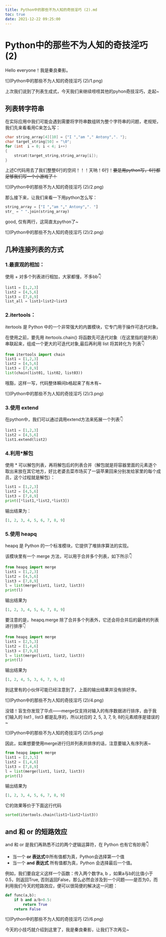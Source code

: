 ```yaml
---
title: Python中的那些不为人知的奇技淫巧 (2).md
toc: true
date: 2021-12-22 09:25:00
---
```

# Python中的那些不为人知的奇技淫巧  (2)

Hello everyone！我是秦良秦影。

![](Python中的那些不为人知的奇技淫巧 (2)/1.png)

上次我们说到了列表生成式，今天我们来继续唠唠其他的pyhon奇技淫巧，走起~

## 列表转字符串

在实际应用中我们可能会遇到需要将字符串数组转为整个字符串的问题，老规矩，我们先来看看用C来怎么写：

```cpp
char string_array[4][10] = {"I ","am "," Antony",". "};
char target_string[50] = "\0";
for (int  i = 0; i < 4; i++)
{
	strcat(target_string,string_array[i]);
}
```

上述C代码用去了我们整整6行的空间！！！天呐！6行！~~要是用python写，6行都足够我们写一个小游戏了！~~

![](Python中的那些不为人知的奇技淫巧 (2)/2.png)

那么接下来，让我们来看一下用python怎么写：

```python
string_array = ["I ","am "," Antony",". "]
str_ = " ".join(string_array)
```

good, 仅有两行，这简直太python了~

![](Python中的那些不为人知的奇技淫巧 (2)/2.png)

## 几种连接列表的方式

### 1.最直观的相加：

使用 + 对多个列表进行相加，大家都懂，不多bb👇

```python
list1 = [1,2,3]
list2 = [4,5,6]
list3 = [7,8,9]
list_all = list1+list2+list3
```

### 2.itertools：

itertools 是 Python 中的一个非常强大的内置模块，它专门用于操作可迭代对象。

在使用之前，要先用 itertools.chain() 将函数先可迭代对象（在这里指的是列表）串联起来，组成一个更大的可迭代对象,最后再利用 list 将其转化为 列表👇

```python
from itertools import chain
list1 = [1,2,3]
list2 = [4,5,6]
list3 = [7,8,9]
list(chain(list01, list02, list03))
```

哦豁，这样一写，代码整体瞬间b格起来了有木有~

![](Python中的那些不为人知的奇技淫巧 (2)/3.png)

### 3.使用 extend

在python中，我们可以通过调用extend方法来拓展一个列表👇

```python
list1 = [1,2,3]
list2 = [4,5,6]
list1.extend(list2)
```

### 4.利用*解包

使用 * 可以解包列表，再将解包后的列表合并（解包就是将容器里面的元素逐个取出来放在其它地方，好比老婆去菜市场买了一袋苹果回来分别发给家里的每个成员，这个过程就是解包）：

```python
list1 = [1,2,3]
list2 = [4,5,6]
list3 = [7,8,9]
print([*list1,*list2,*list3])
```

输出结果为：

```python
[1, 2, 3, 4, 5, 6, 7, 8, 9]
```

### 5.使用 heapq

heapq 是 Python 的一个标准模块，它提供了堆排序算法的实现。

该模块里有一个 merge 方法，可以用于合并多个列表，如下所示👇

```python
from heapq import merge
list1 = [1,2,3]
list2 = [4,5,6]
list3 = [7,8,9]
l = list(merge(list1, list2, list3))
print(l)
```

输出结果为

```python
[1, 2, 3, 4, 5, 6, 7, 8, 9]
```

要注意的是，heapq.merge 除了合并多个列表外，它还会将合并后的最终的列表进行排序👇

```python
from heapq import merge
list1 = [2,5,3]
list2 = [1,4,6]
list3 = [7,9,8]
l = list(merge(list1, list2, list3))
print(l)
```

输出结果为

```python
[1, 2, 4, 5, 3, 6, 7, 9, 8]
```

到这里有的小伙伴可能已经注意到了，上面的输出结果并没有排好序。

![](Python中的那些不为人知的奇技淫巧 (2)/4.png)

没错！盲生你发现了华点——merge仅支持对输入的有序数据进行排序，由于我们输入的 list1 , list3 都是乱序的，所以对应的 2, 5, 3, 7, 9, 8的元素顺序是错误的~

![](Python中的那些不为人知的奇技淫巧 (2)/5.png)

因此，如果想要使用merge进行归并列表并排序的话，注意要输入有序列表~

```python
from heapq import merge
list1 = [2,3,5]
list2 = [1,4,6]
list3 = [7,8,9]
l = list(merge(list1, list2, list3))
print(l)
```

输出结果为

```python
[1, 2, 3, 4, 5, 6, 7, 8, 9]
```

它的效果等价于下面这行代码

```python
sorted(itertools.chain(list1+list2+list3))
```

## and 和 or 的短路效应

and 和 or 是我们再熟悉不过的两个逻辑运算符，在 Python 也有它有妙用👇

- 当一个 **or 表达式**中所有值都为真，Python会选择第一个值
- 当一个 **and 表达式** 所有值都为真，Python 会选择最后一个值。

例如，我们要自定义这样一个函数：传入两个数字a, b ，如果a与b的比值小于0.5，则返回True, 否则返回False，那么必然会涉及到一个问题——是否为0，而利用我们今天的短路效应，便可以很简便的解决这一问题：

```python
def func(a,b):
	if b and a/b>0.5:
		return True
	return False
```

![](Python中的那些不为人知的奇技淫巧 (2)/6.png)

今天的小技巧就介绍到这里了，我是秦良秦影，让我们下次再见~


